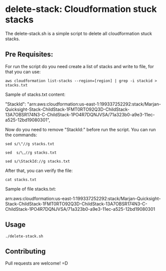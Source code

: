 # delete-stack: Cloudformation stuck stacks

The delete-stack.sh is a simple script to delete all cloudformation stuck stacks. 

## Pre Requisites:

For run the script do you need create a list of stacks and write to file, for that you can use:

```
aws cloudformation list-stacks --region=[region] | grep -i stackid > stacks.txt
```

Sample of stacks.txt content: 

"StackId": "arn:aws:cloudformation:us-east-1:199337252292:stack/Marjan-Quicksight-Stack-ChildStack-1FMT0RTO92Q3D-ChildStack-13A7OBSR174N3-C-ChildStack-1PO4R7DQNJVSA/71a323b0-a9e3-11ec-a525-12bd19080301", 

Now do you need to remove "StackId:" before run the script. You can run the commands:

````
sed s/\"//g stacks.txt 
````

````
sed  s/\,//g stacks.txt
````

```
sed s/\StackId://g stacks.txt
```

After that, you can verify the file:


```
cat stacks.txt 
```

Sample of file stacks.txt:

arn:aws:cloudformation:us-east-1:199337252292:stack/Marjan-Quicksight-Stack-ChildStack-1FMT0RTO92Q3D-ChildStack-13A7OBSR174N3-C-ChildStack-1PO4R7DQNJVSA/71a323b0-a9e3-11ec-a525-12bd19080301

## Usage

```
./delete-stack.sh
```

## Contributing
Pull requests are welcome! =D

